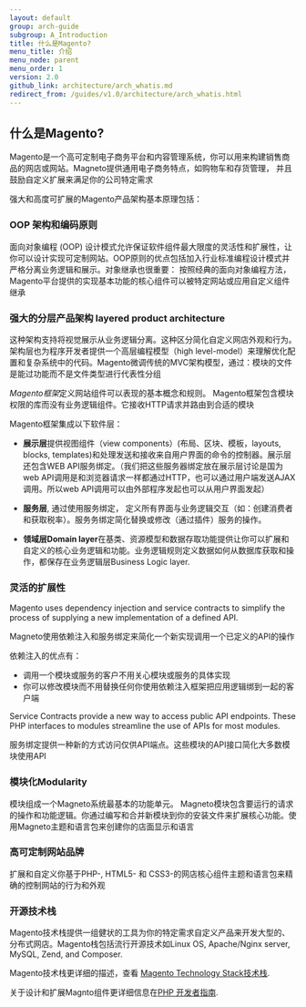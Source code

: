 ```yaml
---
layout: default
group: arch-guide
subgroup: A_Introduction
title: 什么是Magento?
menu_title: 介绍
menu_node: parent
menu_order: 1
version: 2.0
github_link: architecture/arch_whatis.md
redirect_from: /guides/v1.0/architecture/arch_whatis.html
---
```


<h2 id="m2arch-whatis-overview">什么是Magento?</h2>

Magento是一个高可定制电子商务平台和内容管理系统，你可以用来构建销售商品的网店或网站。Magneto提供通用电子商务特点，如购物车和存货管理， 并且鼓励自定义扩展来满足你的公司特定需求

强大和高度可扩展的Magento产品架构基本原理包括：

### OOP 架构和编码原则

面向对象编程 (OOP) 设计模式允许保证软件组件最大限度的灵活性和扩展性，让你可以设计实现可定制网站。OOP原则的优点包括加入行业标准编程设计模式并严格分离业务逻辑和展示。对象继承也很重要： 按照经典的面向对象编程方法，Magento平台提供的实现基本功能的核心组件可以被特定网站或应用自定义组件继承

### 强大的分层产品架构 layered product architecture

这种架构支持将视觉展示从业务逻辑分离。这种区分简化自定义网店外观和行为。架构层也为程序开发者提供一个高层编程模型（high level-model）来理解优化配置和复杂系统中的代码。Magento微调传统的MVC架构模型，通过：模块的文件是能过功能而不是文件类型进行代表性分组

<i>Magento框架</i>定义网站组件可以表现的基本概念和规则。 Magento框架包含模块权限的库而没有业务逻辑组件。它接收HTTP请求并路由到合适的模块

Magento框架集成以下软件层：

* <b>展示层</b>提供视图组件（view components）(布局、区块、模板，layouts, blocks, templates)和处理发送和接收来自用户界面的命令的控制器。展示层还包含WEB API服务绑定。（我们把这些服务器绑定放在展示层讨论是国为web API调用是和浏览器请求一样都通过HTTP，也可以通过用户端发送AJAX调用。所以web API调用可以由外部程序发起也可以从用户界面发起）

* <b>服务层</b>, 通过使用服务绑定， 定义所有界面与业务逻辑交互（如：创建消费者和获取税率）。服务务绑定简化替换或修改（通过插件）服务的操作。


* <b>领域层Domain layer</b>在基类、资源模型和数据存取功能提供让你可以扩展和自定义的核心业务逻辑和功能。业务逻辑规则定义数据如何从数据库获取和操作，都保存在业务逻辑层Business Logic layer.


### 灵活的扩展性
Magento uses dependency injection and service contracts to simplify the process of supplying a new implementation of a defined API.

Magneto使用依赖注入和服务绑定来简化一个新实现调用一个已定义的API的操作

依赖注入的优点有：

* 调用一个模块或服务的客户不用关心模块或服务的具体实现
* 你可以修改模块而不用替换任何你使用依赖注入框架把应用逻辑绑到一起的客户端

Service Contracts provide a new way to access public API endpoints. These PHP interfaces to modules streamline the use of APIs for most modules.

服务绑定提供一种新的方式访问仅供API端点。这些模块的API接口简化大多数模块使用API

### 模块化Modularity

模块组成一个Magneto系统最基本的功能单元。 Magneto模块包含要运行的请求的操作和功能逻辑。你通过编写和合并新模块到你的安装文件来扩展核心功能。使用Magneto主题和语言包来创建你的店面显示和语言

### 高可定制网站品牌
扩展和自定义你基于PHP-, HTML5- 和 CSS3-的网店核心组件主题和语言包来精确的控制网站的行为和外观

 <h3>开源技术栈</h3>
Magento技术栈提供一组健状的工具为你的特定需求自定义产品来开发大型的、分布式网店。Magento栈包括流行开源技术如Linux OS, Apache/Nginx server, MySQL, Zend, and Composer.

Magento技术栈更详细的描述，查看 <a href="{{page.baseurl}}architecture/tech-stack.html">Magento Technology Stack技术栈</a>.



<div class="bs-callout bs-callout-info" id="info">

  <p>关于设计和扩展Magnto组件更详细信息在<a href="{{page.baseurl}}extension-dev-guide/bk-extension-dev-guide.html">PHP 开发者指南</a>.</p>

</div>

